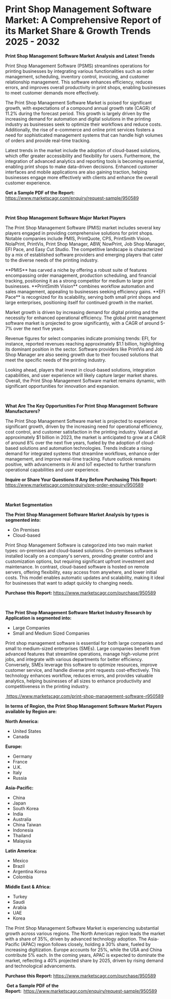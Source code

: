 <p><h1>Print Shop Management Software Market: A Comprehensive Report of its Market Share & Growth Trends 2025 - 2032</h1></p><p><strong>Print Shop Management Software Market Analysis and Latest Trends</strong></p>
<p><p>Print Shop Management Software (PSMS) streamlines operations for printing businesses by integrating various functionalities such as order management, scheduling, inventory control, invoicing, and customer relationship management. This software enhances efficiency, reduces errors, and improves overall productivity in print shops, enabling businesses to meet customer demands more effectively.</p><p>The Print Shop Management Software Market is poised for significant growth, with expectations of a compound annual growth rate (CAGR) of 11.2% during the forecast period. This growth is largely driven by the increasing demand for automation and digital solutions in the printing industry as businesses seek to optimize their workflows and reduce costs. Additionally, the rise of e-commerce and online print services fosters a need for sophisticated management systems that can handle high volumes of orders and provide real-time tracking.</p><p>Latest trends in the market include the adoption of cloud-based solutions, which offer greater accessibility and flexibility for users. Furthermore, the integration of advanced analytics and reporting tools is becoming essential, enabling print shops to make data-driven decisions. Enhanced customer interfaces and mobile applications are also gaining traction, helping businesses engage more effectively with clients and enhance the overall customer experience.</p></p>
<p><strong>Get a Sample PDF of the Report:&nbsp;</strong> <a href="https://www.marketscagr.com/enquiry/request-sample/950589?utm_campaign=2953&utm_medium=2&utm_source=Github&utm_content=ia&utm_term=17042025&utm_id=print-shop-management-software">https://www.marketscagr.com/enquiry/request-sample/950589</a></p>
<p>&nbsp;</p>
<p><strong>Print Shop Management Software Major Market Players</strong></p>
<p><p>The Print Shop Management Software (PMIS) market includes several key players engaged in providing comprehensive solutions for print shops. Notable companies include PMIS, PrintQuote, CPS, PrintSmith Vision, NolaPrint, PrintVis, Print Shop Manager, ABW, NowPrint, Job Shop Manager, EFI Pace, and Easy Cut Studio. The competitive landscape is characterized by a mix of established software providers and emerging players that cater to the diverse needs of the printing industry.</p><p>**PMIS** has carved a niche by offering a robust suite of features encompassing order management, production scheduling, and financial tracking, positioning it as a strong competitor for medium to large print businesses. **PrintSmith Vision** combines workflow automation and sales management, appealing to businesses seeking efficiency gains. **EFI Pace** is recognized for its scalability, serving both small print shops and large enterprises, positioning itself for continued growth in the market.</p><p>Market growth is driven by increasing demand for digital printing and the necessity for enhanced operational efficiency. The global print management software market is projected to grow significantly, with a CAGR of around 5-7% over the next five years. </p><p>Revenue figures for select companies indicate promising trends: EFI, for instance, reported revenues reaching approximately $1.1 billion, highlighting its dominant position in the sector. Software providers like PrintVis and Job Shop Manager are also seeing growth due to their focused solutions that meet the specific needs of the printing industry.</p><p>Looking ahead, players that invest in cloud-based solutions, integration capabilities, and user experience will likely capture larger market shares. Overall, the Print Shop Management Software market remains dynamic, with significant opportunities for innovation and expansion.</p></p>
<p>&nbsp;</p>
<p><strong>What Are The Key Opportunities For Print Shop Management Software Manufacturers?</strong></p>
<p><p>The Print Shop Management Software market is projected to experience significant growth, driven by the increasing need for operational efficiency, cost control, and customer satisfaction in the printing industry. Valued at approximately $1 billion in 2023, the market is anticipated to grow at a CAGR of around 8% over the next five years, fueled by the adoption of cloud-based solutions and automation technologies. Trends indicate a rising demand for integrated systems that streamline workflows, enhance order management, and improve real-time tracking. Future outlook remains positive, with advancements in AI and IoT expected to further transform operational capabilities and user experience.</p></p>
<p><strong>Inquire or Share Your Questions If Any Before Purchasing This Report:</strong> <a href="https://www.marketscagr.com/enquiry/pre-order-enquiry/950589?utm_campaign=2953&utm_medium=2&utm_source=Github&utm_content=ia&utm_term=17042025&utm_id=print-shop-management-software">https://www.marketscagr.com/enquiry/pre-order-enquiry/950589</a></p>
<p>&nbsp;</p>
<p><strong>Market Segmentation</strong></p>
<p><strong>The Print Shop Management Software Market Analysis by types is segmented into:</strong></p>
<p><ul><li>On Premises</li><li>Cloud-based</li></ul></p>
<p><p>Print Shop Management Software is categorized into two main market types: on-premises and cloud-based solutions. On-premises software is installed locally on a company's servers, providing greater control and customization options, but requiring significant upfront investment and maintenance. In contrast, cloud-based software is hosted on remote servers, offering flexibility, easy access from anywhere, and lower initial costs. This model enables automatic updates and scalability, making it ideal for businesses that want to adapt quickly to changing needs.</p></p>
<p><strong>Purchase this Report:&nbsp;</strong><a href="https://www.marketscagr.com/purchase/950589?utm_campaign=2953&utm_medium=2&utm_source=Github&utm_content=ia&utm_term=17042025&utm_id=print-shop-management-software">https://www.marketscagr.com/purchase/950589</a></p>
<p>&nbsp;</p>
<p><strong>The Print Shop Management Software Market Industry Research by Application is segmented into:</strong></p>
<p><ul><li>Large Companies</li><li>Small and Medium Sized Companies</li></ul></p>
<p><p>Print shop management software is essential for both large companies and small to medium-sized enterprises (SMEs). Large companies benefit from advanced features that streamline operations, manage high-volume print jobs, and integrate with various departments for better efficiency. Conversely, SMEs leverage this software to optimize resources, improve customer service, and handle diverse print requests cost-effectively. This technology enhances workflow, reduces errors, and provides valuable analytics, helping businesses of all sizes to enhance productivity and competitiveness in the printing industry.</p></p>
<p><a href="https://www.marketscagr.com/print-shop-management-software-r950589?utm_campaign=2953&utm_medium=2&utm_source=Github&utm_content=ia&utm_term=17042025&utm_id=print-shop-management-software">&nbsp;https://www.marketscagr.com/print-shop-management-software-r950589</a></p>
<p><strong>In terms of Region, the Print Shop Management Software Market Players available by Region are:</strong></p>
<p>
    <p> <strong> North America: </strong>
        <ul>
            <li>United States</li>
            <li>Canada</li>
        </ul>
        </p> 
    <p> <strong> Europe: </strong>
        <ul>
            <li>Germany</li>
            <li>France</li>
            <li>U.K.</li>
            <li>Italy</li>
            <li>Russia</li>
        </ul>
        </p> 
    <p> <strong> Asia-Pacific: </strong>
        <ul>
            <li>China</li>
            <li>Japan</li>
            <li>South Korea</li>
            <li>India</li>
            <li>Australia</li>
            <li>China Taiwan</li>
            <li>Indonesia</li>
            <li>Thailand</li>
            <li>Malaysia</li>
        </ul>
        </p> 
    <p> <strong> Latin America: </strong>
        <ul>
            <li>Mexico</li>
            <li>Brazil</li>
            <li>Argentina Korea</li>
            <li>Colombia</li>
        </ul>
        </p> 
    <p> <strong> Middle East & Africa: </strong>
        <ul>
            <li>Turkey</li>
            <li>Saudi</li>
            <li>Arabia</li>
            <li>UAE</li>
            <li>Korea</li>
        </ul>
    </p>
    </p>
<p><p>The Print Shop Management Software Market is experiencing substantial growth across various regions. The North American region leads the market with a share of 35%, driven by advanced technology adoption. The Asia-Pacific (APAC) region follows closely, holding a 30% share, fueled by increasing digitization. Europe accounts for 25%, while the USA and China contribute 5% each. In the coming years, APAC is expected to dominate the market, reflecting a 40% projected share by 2025, driven by rising demand and technological advancements.</p></p>
<p><strong>Purchase this Report: </strong><a href="https://www.marketscagr.com/purchase/950589?utm_campaign=2953&utm_medium=2&utm_source=Github&utm_content=ia&utm_term=17042025&utm_id=print-shop-management-software">https://www.marketscagr.com/purchase/950589</a></p>
<p>&nbsp;<strong>Get a Sample PDF of the Report:&nbsp;&nbsp;</strong><a href="https://www.marketscagr.com/enquiry/request-sample/950589?utm_campaign=2953&utm_medium=2&utm_source=Github&utm_content=ia&utm_term=17042025&utm_id=print-shop-management-software">https://www.marketscagr.com/enquiry/request-sample/950589</a></p>
<p><strong></strong></p>
<p><p></p><p></p><p></p></p>